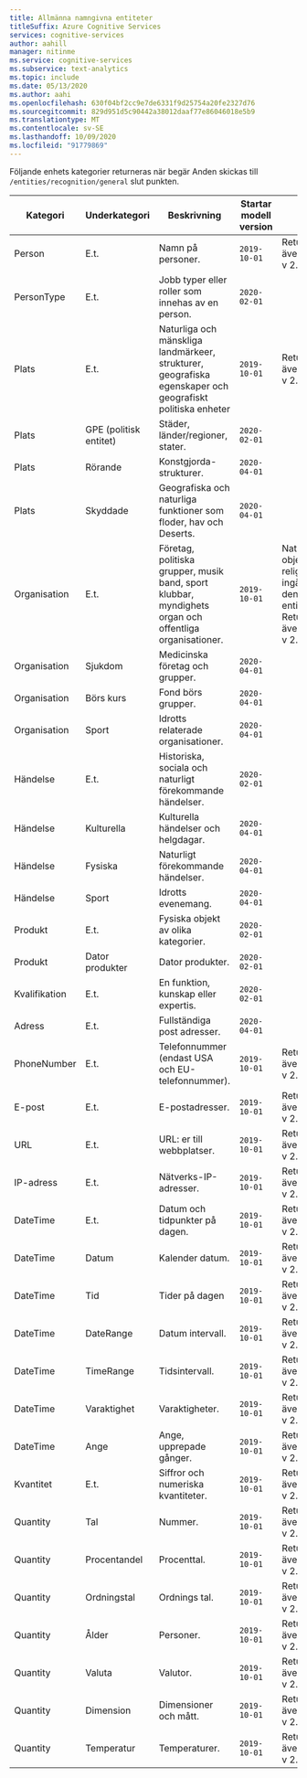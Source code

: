 ```yaml
---
title: Allmänna namngivna entiteter
titleSuffix: Azure Cognitive Services
services: cognitive-services
author: aahill
manager: nitinme
ms.service: cognitive-services
ms.subservice: text-analytics
ms.topic: include
ms.date: 05/13/2020
ms.author: aahi
ms.openlocfilehash: 630f04bf2cc9e7de6331f9d25754a20fe2327d76
ms.sourcegitcommit: 829d951d5c90442a38012daaf77e86046018e5b9
ms.translationtype: MT
ms.contentlocale: sv-SE
ms.lasthandoff: 10/09/2020
ms.locfileid: "91779869"
---
```

Följande enhets kategorier returneras när begär Anden skickas till `/entities/recognition/general` slut punkten.

| Kategori   | Underkategori | Beskrivning                          | Startar modell version                                                    | Obs! |
|------------|-------------|--------------------------------------|-------------------------------------------------------------|--------------------------------------|
| Person     | E.t.         | Namn på personer.  | `2019-10-01`  | Returneras även av NER v 2.1 |
| PersonType | E.t.         | Jobb typer eller roller som innehas av en person. | `2020-02-01` | |
|Plats    | E.t.         | Naturliga och mänskliga landmärkeer, strukturer, geografiska egenskaper och geografiskt politiska enheter     |  `2019-10-01` | Returneras även av NER v 2.1 |
|Plats     | GPE (politisk entitet)        | Städer, länder/regioner, stater.      | `2020-02-01` | |
|Plats     | Rörande                       | Konstgjorda-strukturer. | `2020-04-01` | |
|Plats     | Skyddade       | Geografiska och naturliga funktioner som floder, hav och Deserts. |  `2020-04-01` | |
|Organisation  | E.t. | Företag, politiska grupper, musik band, sport klubbar, myndighets organ och offentliga organisationer.  | `2019-10-01` | Nationella objekt och religions ingår inte i den här entitetstypen. Returneras även av NER v 2.1 |
|Organisation | Sjukdom | Medicinska företag och grupper. | `2020-04-01` |  |
|Organisation | Börs kurs | Fond börs grupper. | `2020-04-01` | |
| Organisation | Sport | Idrotts relaterade organisationer. | `2020-04-01` |  |
| Händelse  | E.t. | Historiska, sociala och naturligt förekommande händelser. | `2020-02-01` |  |
| Händelse  | Kulturella | Kulturella händelser och helgdagar. | `2020-04-01` | |
| Händelse  | Fysiska | Naturligt förekommande händelser. | `2020-04-01` |  |
| Händelse  | Sport | Idrotts evenemang.  | `2020-04-01` | |
| Produkt | E.t. | Fysiska objekt av olika kategorier. | `2020-02-01` | |
| Produkt | Dator produkter | Dator produkter. |  `2020-02-01 ` | |
| Kvalifikation | E.t. | En funktion, kunskap eller expertis. | `2020-02-01` |  |
| Adress | E.t. | Fullständiga post adresser.  | `2020-04-01` |  |
| PhoneNumber | E.t. | Telefonnummer (endast USA och EU-telefonnummer). | `2019-10-01` | Returneras även av NER v 2.1 |
| E-post | E.t. | E-postadresser. | `2019-10-01` | Returneras även av NER v 2.1 |
| URL | E.t. | URL: er till webbplatser. | `2019-10-01` | Returneras även av NER v 2.1  |
| IP-adress | E.t. | Nätverks-IP-adresser. | `2019-10-01` | Returneras även av NER v 2.1 |
| DateTime | E.t. | Datum och tidpunkter på dagen. | `2019-10-01` | Returneras även av NER v 2.1 | 
| DateTime | Datum | Kalender datum. | `2019-10-01` | Returneras även av NER v 2.1 |
| DateTime | Tid | Tider på dagen | `2019-10-01` | Returneras även av NER v 2.1 |
| DateTime | DateRange | Datum intervall. | `2019-10-01` | Returneras även av NER v 2.1 |
| DateTime | TimeRange | Tidsintervall. | `2019-10-01` | Returneras även av NER v 2.1 |
| DateTime | Varaktighet | Varaktigheter. | `2019-10-01` | Returneras även av NER v 2.1 |
| DateTime | Ange | Ange, upprepade gånger. |  `2019-10-01` | Returneras även av NER v 2.1 |
| Kvantitet | E.t. | Siffror och numeriska kvantiteter. | `2019-10-01` | Returneras även av NER v 2.1  |
| Quantity | Tal | Nummer. | `2019-10-01` | Returneras även av NER v 2.1 |
| Quantity | Procentandel | Procenttal.| `2019-10-01` | Returneras även av NER v 2.1 |
| Quantity | Ordningstal | Ordnings tal. | `2019-10-01` | Returneras även av NER v 2.1 |
| Quantity | Ålder | Personer. | `2019-10-01` |  Returneras även av NER v 2.1 |
| Quantity | Valuta | Valutor. | `2019-10-01` | Returneras även av NER v 2.1 |
| Quantity | Dimension | Dimensioner och mått. | `2019-10-01` | Returneras även av NER v 2.1 |
| Quantity | Temperatur | Temperaturer. | `2019-10-01` | Returneras även av NER v 2.1 |
